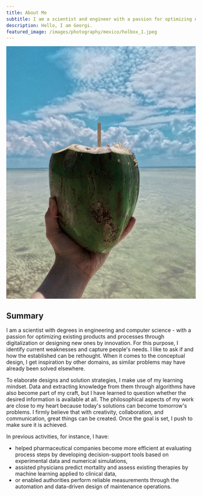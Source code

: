 ```yaml
---
title: About Me
subtitle: I am a scientist and engineer with a passion for optimizing existing products and processes through digitalization or designing new ones by innovation. Next to that, I enjoy photography and philosophy.
description: Hello, I am Georgi.
featured_image: /images/photography/mexico/holbox_1.jpeg
---
```


![](/images/photography/mexico/holbox_1.jpeg)

## Summary

I am a scientist with degrees in engineering and computer science - with a passion for optimizing existing products and processes through digitalization or designing new ones by innovation. For this purpose, I identify current weaknesses and capture people's needs. I like to ask if and how the established can be rethought. When it comes to the conceptual design, I get inspiration by other domains, as similar problems may have already been solved elsewhere.

To elaborate designs and solution strategies, I make use of my learning mindset. Data and extracting knowledge from them through algorithms have also become part of my craft, but I have learned to question whether the desired information is available at all. The philosophical aspects of my work are close to my heart because today's solutions can become tomorrow's problems. I firmly believe that with creativity, collaboration, and communication, great things can be created. Once the goal is set, I push to make sure it is achieved.

In previous activities, for instance, I have:

* helped pharmaceutical companies become more efficient at evaluating process steps by developing decision-support tools based on experimental data and numerical simulations,
* assisted physicians predict mortality and assess existing therapies by machine learning applied to clinical data,
* or enabled authorities perform reliable measurements through the automation and data-driven design of maintenance operations.
